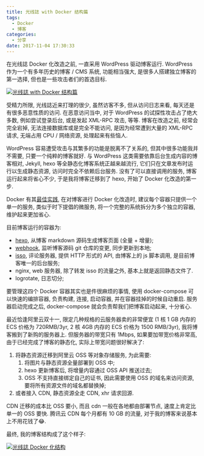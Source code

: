 ```yaml
---
title: 光线誌 with Docker 结构篇
tags:
  - Docker
  - 博客
categories:
  - 分享
date: 2017-11-04 17:30:33
---
```


在光线誌 Docker 化改造之前, 一直采用 WordPress 驱动博客运行. WordPress 作为一个有多年历史的博客 / CMS 系统, 功能相当强大, 是很多人搭建独立博客的第一选择, 但也是一些攻击者们的首选目标.

[![光线誌 with Docker 结构篇](//img.beamnote.com/2017/beamnote-docker-2.png)](//img.beamnote.com/2017/beamnote-docker-2.png)<!-- more -->

受精力所限, 光线誌近来打理的很少, 虽然访客不多, 但从访问日志来看, 每天还是有很多恶意性质的访问. 在恶意访问当中, 对于 WordPress 的试探性攻击占了绝大多数, 例如尝试登录后台, 或是发起 XML-RPC 攻击, 等等. 博客在改造之前, 经常会完全宕掉, 无法连接数据库或是完全不能访问, 是因为经常遭到大量的 XML-RPC 请求, 无端占用 CPU / 网络资源, 处理起来有些恼人.

WordPress 容易遭受攻击与其繁多的功能是脱离不了关系的, 但其中很多功能我并不需要, 只要一个纯粹的博客就好. 与 WordPress 这类需要依靠后台生成内容的博客相对, Jekyll, hexo 等全静态化博客系统正越来越流行, 它们只在文章发布时运行以生成静态资源, 访问时完全不依赖后台服务. 没有了可以直接调用的服务, 博客运行起来将省心不少, 于是我将博客迁移到了 hexo, 开始了 Docker 化改造的第一步.

Docker 有其[最佳实践](https://docs.docker.com/engine/userguide/eng-image/dockerfile_best-practices/), 在对博客进行 Docker 化改造时, 建议每个容器只提供一个单一的服务, 类似于时下提倡的微服务, 将一个完整的系统拆分为多个独立的容器, 维护起来更加省心.

目前博客运行的容器为:

* [hexo](https://hexo.io/), 从博客 markdown 源码生成博客页面 (全量 + 增量);
* [webhook](https://github.com/adnanh/webhook), 监听博客源码 git 仓库的变更, 同步更新到本地;
* [isso](https://posativ.org/isso/), 评论服务器, 提供 HTTP 形式的 API, 由博客上的 js 脚本调用, 是目前博客唯一的后台服务;
* nginx, web 服务器, 除了转发 isso 的流量之外, 基本上就是返回静态文件了.
* logrotate, 日志切分;

要管理这四个 Docker 容器其实也是件很麻烦的事情, 使用 docker-compose 可以快速的编排容器, 负责构建, 连接, 启动容器, 并在容器挂掉的时候自动重启. 服务器启动完成之后, docker-compose 就会负责帮我们把博客启动起来, 十分省心.

最近恰逢阿里云双十一, 限定几种规格的云服务器卖的非常便宜 (1 核 1 GB 内存的 ECS 价格为 720RMB/3yr, 2 核 4GB 内存的 ECS 价格为 1500 RMB/3yr), 我将博客搬到了新购的服务器上. 但服务器的带宽只有 1Mbps, 如果要加带宽价格非常高, 由于已经完成了博客的静态化, 实际上带宽问题很好解决了:

1. 将静态资源迁移到阿里云 OSS 等对象存储服务, 为此需要:
    1. 将图片与静态资源全量部署到 OSS 中;
    2. hexo 更新博客后, 将增量内容通过 OSS API 推送过去;
    3. OSS 不支持直接绑定自己的证书, 因此需要使用 OSS 的域名来访问资源, 要将所有资源文件的域名都替换掉;
2. 或者接入 CDN, 静态资源全走 CDN, xhr 请求回源.

CDN 迁移的成本比 OSS 要小, 而且 cdn 一般在各地都由部署节点, 速度上肯定比单一的 OSS 要快. 腾讯云 CDN 每个月都有 10 GB 的流量, 对于我的博客来说基本上不用花钱了😂.

最终, 我的博客结构成了这个样子:

[![光线誌 Docker 化结构](//img.beamnote.com/2017/beamnote-docker-structure.svg)](//img.beamnote.com/2017/beamnote-docker-structure.svg)
